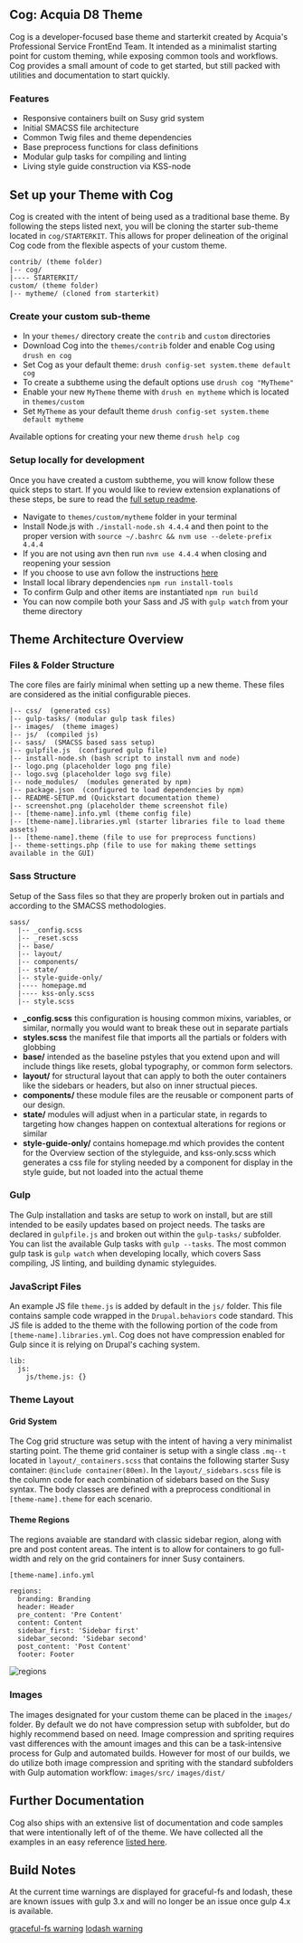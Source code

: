## Cog: Acquia D8 Theme

Cog is a developer-focused base theme and starterkit created by Acquia's Professional Service FrontEnd Team. It intended as a minimalist starting point for custom theming, while exposing common tools and workflows. Cog provides a small amount of code to get started, but still packed with utilities and documentation to start quickly.

### Features

* Responsive containers built on Susy grid system
* Initial SMACSS file architecture
* Common Twig files and theme dependencies
* Base preprocess functions for class definitions
* Modular gulp tasks for compiling and linting
* Living style guide construction via KSS-node

## Set up your Theme with Cog

Cog is created with the intent of being used as a traditional base theme. By following the steps listed next, you will be cloning the starter sub-theme located in `cog/STARTERKIT`. This allows for proper delineation of the original Cog code from the flexible aspects of your custom theme.  

```
contrib/ (theme folder)
|-- cog/
|---- STARTERKIT/ 
custom/ (theme folder)
|-- mytheme/ (cloned from starterkit) 
```

### Create your custom sub-theme

* In your `themes/` directory create the `contrib` and `custom` directories
* Download Cog into the `themes/contrib` folder and enable Cog using `drush en cog`
* Set Cog as your default theme: `drush config-set system.theme default cog`
* To create a subtheme using the default options use `drush cog "MyTheme"`
* Enable your new `MyTheme` theme with `drush en mytheme` which is located in `themes/custom`
* Set `MyTheme` as your default theme `drush config-set system.theme default mytheme`

Available options for creating your new theme `drush help cog`

### Setup locally for development

Once you have created a custom subtheme, you will know follow these quick steps to start. If you would like to review extension explanations of these steps, be sure to read the [full setup readme](_readme/setup-full.md).

* Navigate to `themes/custom/mytheme` folder in your terminal
* Install Node.js with `./install-node.sh 4.4.4` and then point to the proper version with `source ~/.bashrc && nvm use --delete-prefix 4.4.4` 
* If you are not using avn then run `nvm use 4.4.4` when closing and reopening your session
* If you choose to use avn follow the instructions [here](_readme/setup-full.md#avn)
* Install local library dependencies `npm run install-tools`
* To confirm Gulp and other items are instantiated `npm run build`
* You can now compile both your Sass and JS with `gulp watch` from your theme directory


## Theme Architecture Overview

### Files & Folder Structure

The core files are fairly minimal when setting up a new theme. These files are considered as the initial configurable pieces. 

```
|-- css/  (generated css) 
|-- gulp-tasks/ (modular gulp task files)
|-- images/  (theme images)
|-- js/  (compiled js)
|-- sass/  (SMACSS based sass setup)
|-- gulpfile.js  (configured gulp file) 
|-- install-node.sh (bash script to install nvm and node)
|-- logo.png (placeholder logo png file)
|-- logo.svg (placeholder logo svg file)
|-- node_modules/  (modules generated by npm)
|-- package.json  (configured to load dependencies by npm)
|-- README-SETUP.md (Quickstart documentation theme)
|-- screenshot.png (placeholder theme screenshot file)
|-- [theme-name].info.yml (theme config file)
|-- [theme-name].libraries.yml (starter libraries file to load theme assets)
|-- [theme-name].theme (file to use for preprocess functions)
|-- theme-settings.php (file to use for making theme settings available in the GUI)
```


### Sass Structure

Setup of the Sass files so that they are properly broken out in partials and according to the SMACSS methodologies.

```
sass/
  |-- _config.scss
  |-- _reset.scss
  |-- base/
  |-- layout/
  |-- components/
  |-- state/
  |-- style-guide-only/
  |---- homepage.md
  |---- kss-only.scss
  |-- style.scss
```

* **_config.scss** this configuration is housing common mixins, variables, or similar, normally you would want to break these out in separate partials
* **styles.scss**  the manifest file that imports all the partials or folders with globbing 
* **base/** intended as the baseline pstyles that you extend upon and will include things like resets, global typography, or common form selectors.
* **layout/**  for structural layout that can apply to both the outer containers like the sidebars or headers, but also on inner structual pieces.
* **components/** these module files are the reusable or component parts of our design.
* **state/** modules will adjust when in a particular state, in regards to targeting how changes happen on contextual alterations for regions or similar  
* **style-guide-only/** contains homepage.md which provides the content for the Overview section of the styleguide, and kss-only.scss which generates a css file for styling needed by a component for display in the style guide, but not loaded into the actual theme  

### Gulp 

The Gulp installation and tasks are setup to work on install, but are still intended to be easily updates based on project needs. The tasks are declared in `gulpfile.js` and broken out within the `gulp-tasks/` subfolder. You can list the available Gulp tasks with `gulp --tasks`. The most common gulp task is `gulp watch` when developing locally, which covers Sass compiling, JS linting, and building dynamic styleguides.  


### JavaScript Files

An example JS file `theme.js` is added by default in the `js/` folder. This file contains sample code wrapped in the `Drupal.behaviors` code standard. This JS file is added to the theme with the following portion of the code from `[theme-name].libraries.yml`. Cog does not have compression enabled for Gulp since it is relying on Drupal's caching system. 

```
lib:
  js:
    js/theme.js: {}
```

### Theme Layout


#### Grid System

The Cog grid structure was setup with the intent of having a very minimalist starting point. The theme grid container is setup with a single class `.mq--t` located in `layout/_containers.scss` that contains the following starter Susy container: `@include container(80em)`. In the `layout/_sidebars.scss` file is the column code for each combination of sidebars based on the Susy syntax. The body classes are defined with a preprocess conditional in `[theme-name].theme` for each scenario.

#### Theme Regions

The regions avaiable are standard with classic sidebar region, along with pre and post content areas. The intent is to allow for containers to go full-width and rely on the grid containers for inner Susy containers. 

```
[theme-name].info.yml

regions:
  branding: Branding
  header: Header
  pre_content: 'Pre Content'
  content: Content
  sidebar_first: 'Sidebar first'
  sidebar_second: 'Sidebar second'
  post_content: 'Post Content'
  footer: Footer
```
![regions](http://content.screencast.com/users/BedimStudios/folders/Jing/media/8ad8ecf1-bb60-4292-80b0-115fae8daac0/00001643.png)


### Images 

The images designated for your custom theme can be placed in the `images/` folder. By default we do not have compression setup with subfolder, but do highly recommend based on need. Image compression and spriting requires vast differences with the amount images and this can be a task-intensive process for Gulp and automated builds. However for most of our builds, we do utilize both image compression and spriting with the standard subfolders with Gulp automation workflow: `images/src/` `images/dist/`


## Further Documentation

Cog also ships with an extensive list of documentation and code samples that were intentionally left of of the theme. 
We have collected all the examples in an easy reference [listed here](_theming-guide/readme.md).




## Build Notes

At the current time warnings are displayed for graceful-fs and lodash, these are known issues with gulp 3.x and will no longer be an issue once gulp 4.x is available.

[graceful-fs warning](https://github.com/gulpjs/gulp/issues/1571)
[lodash warning](https://github.com/gulpjs/gulp/issues/1485)
